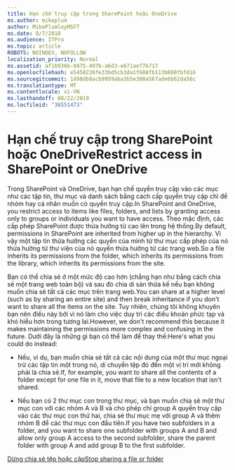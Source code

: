 ```yaml
---
title: Hạn chế truy cập trong SharePoint hoặc OneDrive
ms.author: mikeplum
author: MikePlumleyMSFT
ms.date: 8/7/2018
ms.audience: ITPro
ms.topic: article
ROBOTS: NOINDEX, NOFOLLOW
localization_priority: Normal
ms.assetid: af1b936b-0475-497b-a6d3-e671aef7b717
ms.openlocfilehash: e5458226fe33bd5cb3da1f608fb113b888fbfd16
ms.sourcegitcommit: 1d98db8acb9959aba3b5e308a567ade6b62da56c
ms.translationtype: MT
ms.contentlocale: vi-VN
ms.lasthandoff: 08/22/2019
ms.locfileid: "36551473"
---
```

# <a name="restrict-access-in-sharepoint-or-onedrive"></a><span data-ttu-id="f13e8-102">Hạn chế truy cập trong SharePoint hoặc OneDrive</span><span class="sxs-lookup"><span data-stu-id="f13e8-102">Restrict access in SharePoint or OneDrive</span></span>

<span data-ttu-id="f13e8-103">Trong SharePoint và OneDrive, bạn hạn chế quyền truy cập vào các mục như các tập tin, thư mục và danh sách bằng cách cấp quyền truy cập chỉ để nhóm hay cá nhân muốn có quyền truy cập.</span><span class="sxs-lookup"><span data-stu-id="f13e8-103">In SharePoint and OneDrive, you restrict access to items like files, folders, and lists by granting access only to groups or individuals you want to have access.</span></span> <span data-ttu-id="f13e8-104">Theo mặc định, các cấp phép SharePoint được thừa hưởng từ cao lên trong hệ thống.</span><span class="sxs-lookup"><span data-stu-id="f13e8-104">By default, permissions in SharePoint are inherited from higher up in the hierarchy.</span></span> <span data-ttu-id="f13e8-105">Vì vậy một tập tin thừa hưởng các quyền của mình từ thư mục cấp phép của nó thừa hưởng từ thư viện của nó quyền thừa hưởng từ các trang web.</span><span class="sxs-lookup"><span data-stu-id="f13e8-105">So a file inherits its permissions from the folder, which inherits its permissions from the library, which inherits its permissions from the site.</span></span>
  
<span data-ttu-id="f13e8-106">Bạn có thể chia sẻ ở một mức độ cao hơn (chẳng hạn như bằng cách chia sẻ một trang web toàn bộ) và sau đó chia di sản thừa kế nếu bạn không muốn chia sẻ tất cả các mục trên trang web.</span><span class="sxs-lookup"><span data-stu-id="f13e8-106">You can share at a higher level (such as by sharing an entire site) and then break inheritance if you don't want to share all the items on the site.</span></span> <span data-ttu-id="f13e8-107">Tuy nhiên, chúng tôi không khuyên bạn nên điều này bởi vì nó làm cho việc duy trì các điều khoản phức tạp và khó hiểu hơn trong tương lai.</span><span class="sxs-lookup"><span data-stu-id="f13e8-107">However, we don't recommend this because it makes maintaining the permissions more complex and confusing in the future.</span></span> <span data-ttu-id="f13e8-108">Dưới đây là những gì bạn có thể làm để thay thế:</span><span class="sxs-lookup"><span data-stu-id="f13e8-108">Here's what you could do instead:</span></span>
  
- <span data-ttu-id="f13e8-109">Nếu, ví dụ, bạn muốn chia sẻ tất cả các nội dung của một thư mục ngoại trừ các tập tin một trong nó, di chuyển tệp đó đến một vị trí mới không phải là chia sẻ.</span><span class="sxs-lookup"><span data-stu-id="f13e8-109">If, for example, you want to share all the contents of a folder except for one file in it, move that file to a new location that isn't shared.</span></span>
    
- <span data-ttu-id="f13e8-110">Nếu bạn có 2 thư mục con trong thư mục, và bạn muốn chia sẻ một thư mục con với các nhóm A và B và cho phép chỉ group A quyền truy cập vào các thư mục con thứ hai, chia sẻ thư mục mẹ với group A và thêm nhóm B để các thư mục con đầu tiên.</span><span class="sxs-lookup"><span data-stu-id="f13e8-110">If you have two subfolders in a folder, and you want to share one subfolder with groups A and B and allow only group A access to the second subfolder, share the parent folder with group A and add group B to the first subfolder.</span></span>
    
[<span data-ttu-id="f13e8-111">Dừng chia sẻ tệp hoặc cặp</span><span class="sxs-lookup"><span data-stu-id="f13e8-111">Stop sharing a file or folder </span></span>](https://go.microsoft.com/fwlink/?linkid=2008861)
  

